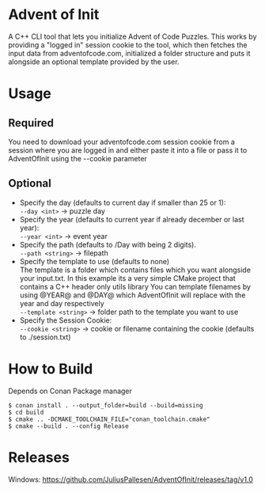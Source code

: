 # Advent of Init
A C++ CLI tool that lets you initialize Advent of Code Puzzles. This works by providing a "logged in" session cookie to the tool, which then fetches the input data from adventofcode.com, initialized a folder structure and puts it alongside an optional template provided by the user. 

# Usage
## Required
You need to download your adventofcode.com session cookie from a session where you are logged in and either paste it into a file or pass it to AdventOfInit using the --cookie parameter
## Optional
- Specify the day (defaults to current day if smaller than 25 or 1):  
`--day <int>` -> puzzle day  
- Specify the year (defaults to current year if already december or last year):  
`--year <int>` -> event year    
- Specify the path (defaults to <year>/Day<day> with <day> being 2 digits).  
`--path <string>` -> filepath  
- Specify the template to use (defaults to none)  
The template is a folder which contains files which you want alongside your input.txt. In this example its a very simple CMake project that contains a C++ header only utils library
You can template filenames by using @YEAR@ and @DAY@ which AdventOfInit will replace with the year and day respectively  
`--template <string>` -> folder path to the template you want to use  
- Specify the Session Cookie:  
`--cookie <string>` -> cookie or filename containing the cookie (defaults to ./session.txt)  

# How to Build
Depends on Conan Package manager  
```
$ conan install . --output_folder=build --build=missing
$ cd build
$ cmake .. -DCMAKE_TOOLCHAIN_FILE="conan_toolchain.cmake"
$ cmake --build . --config Release
```

# Releases
Windows: https://github.com/JuliusPallesen/AdventOfInit/releases/tag/v1.0
